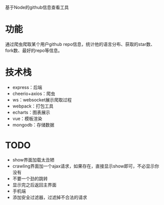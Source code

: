 基于Node的github信息查看工具

# 功能
通过爬虫爬取某个用户github repo信息，统计他的语言分布、获取的star数、fork数、最好的repo等信息。

# 技术栈
* express：后端
* cheerio+axios：爬虫
* ws：websocket展示爬取过程
* webpack：打包工具
* echarts：图表展示
* vue：模板渲染
* mongodb：存储数据

# TODO
* show界面加载太丑陋
* crawling界面加一个ajax请求，如果存在，直接显示show即可，不必显示你没有
* 不要一个劲的跳转
* 显示完之后返回主界面
* 手机端
* 添加安全过滤器，过滤掉不合法的请求
